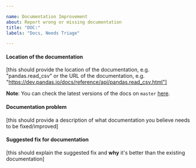 ```yaml
---

name: Documentation Improvement
about: Report wrong or missing documentation
title: "DOC:"
labels: "Docs, Needs Triage"

---
```


#### Location of the documentation

[this should provide the location of the documentation, e.g. "pandas.read_csv" or the URL of the documentation, e.g. "https://dev.pandas.io/docs/reference/api/pandas.read_csv.html"]

**Note**: You can check the latest versions of the docs on `master` [here](https://dev.pandas.io/docs).

#### Documentation problem

[this should provide a description of what documentation you believe needs to be fixed/improved]

#### Suggested fix for documentation

[this should explain the suggested fix and **why** it's better than the existing documentation]
